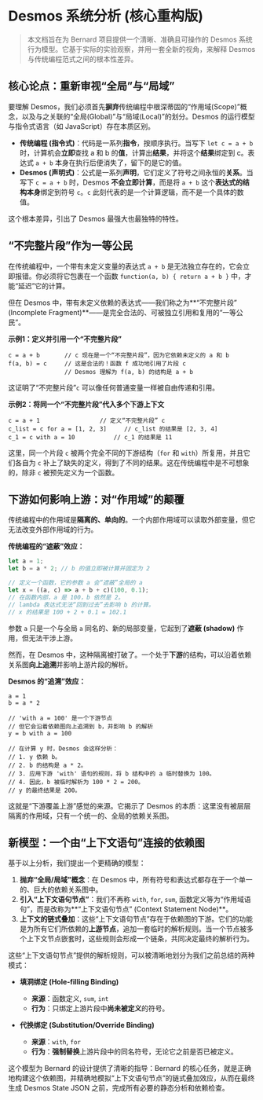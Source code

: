 # Desmos 系统分析 (核心重构版)

> 本文档旨在为 Bernard 项目提供一个清晰、准确且可操作的 Desmos 系统行为模型。它基于实际的实验观察，并用一套全新的视角，来解释 Desmos 与传统编程范式之间的根本性差异。

## 核心论点：重新审视“全局”与“局域”

要理解 Desmos，我们必须首先**摒弃**传统编程中根深蒂固的“作用域(Scope)”概念，以及与之关联的“全局(Global)”与“局域(Local)”的划分。Desmos 的运行模型与指令式语言（如 JavaScript）存在本质区别。

-   **传统编程 (指令式)**：代码是一系列**指令**，按顺序执行。当写下 `let c = a + b` 时，计算机会**立即**查找 a 和 b 的**值**，计算出**结果**，并将这个**结果**绑定到 c。表达式 `a + b` 本身在执行后便消失了，留下的是它的值。
-   **Desmos (声明式)**：公式是一系列**声明**，它们定义了符号之间永恒的**关系**。当写下 `c = a + b` 时，Desmos **不会立即计算**，而是将 `a + b` 这个**表达式的结构本身**绑定到符号 `c`。`c` 此刻代表的是一个计算逻辑，而不是一个具体的数值。

这个根本差异，引出了 Desmos 最强大也最独特的特性。

## “不完整片段”作为一等公民

在传统编程中，一个带有未定义变量的表达式 `a + b` 是无法独立存在的，它会立即报错。你必须将它包裹在一个函数 `function(a, b) { return a + b }` 中，才能“延迟”它的计算。

但在 Desmos 中，带有未定义依赖的表达式——我们称之为**“不完整片段” (Incomplete Fragment)**——是完全合法的、可被独立引用和复用的“一等公民”。

**示例1：定义并引用一个“不完整片段”**
```
c = a + b       // c 现在是一个“不完整片段”，因为它依赖未定义的 a 和 b
f(a, b) = c     // 这是合法的！函数 f 成功地引用了片段 c
                // Desmos 理解为 f(a, b) 的结构是 a + b
```
这证明了“不完整片段”`c` 可以像任何普通变量一样被自由传递和引用。

**示例2：将同一个“不完整片段”代入多个下游上下文**
```
c = a + 1                 // 定义“不完整片段” c
c_list = c for a = [1, 2, 3]     // c_list 的结果是 [2, 3, 4]
c_1 = c with a = 10           // c_1 的结果是 11
```
这里，同一个片段 `c` 被两个完全不同的下游结构（`for` 和 `with`）所复用，并且它们各自为 `c` 补上了缺失的定义，得到了不同的结果。这在传统编程中是不可想象的，除非 `c` 被预先定义为一个函数。

## 下游如何影响上游：对“作用域”的颠覆

传统编程中的作用域是**隔离的、单向的**。一个内部作用域可以读取外部变量，但它无法改变外部作用域的行为。

**传统编程的“遮蔽”效应：**
```javascript
let a = 1;
let b = a * 2; // b 的值立即被计算并固定为 2

// 定义一个函数，它的参数 a 会“遮蔽”全局的 a
let x = ((a, c) => a + b + c)(100, 0.1);
// 在函数内部，a 是 100，b 依然是 2。
// lambda 表达式无法“回到过去”去影响 b 的计算。
// x 的结果是 100 + 2 + 0.1 = 102.1
```
参数 `a` 只是一个与全局 `a` 同名的、新的局部变量，它起到了**遮蔽 (shadow)** 作用，但无法干涉上游。

然而，在 Desmos 中，这种隔离被打破了。一个处于**下游**的结构，可以沿着依赖关系图**向上追溯**并影响上游片段的解析。

**Desmos 的“追溯”效应：**
```
a = 1
b = a * 2

// 'with a = 100' 是一个下游节点
// 但它会沿着依赖图向上追溯到 b，并影响 b 的解析
y = b with a = 100 

// 在计算 y 时，Desmos 会这样分析：
// 1. y 依赖 b。
// 2. b 的结构是 a * 2。
// 3. 应用下游 'with' 语句的规则，将 b 结构中的 a 临时替换为 100。
// 4. 因此，b 被临时解析为 100 * 2 = 200。
// y 的最终结果是 200。
```
这就是“下游覆盖上游”感觉的来源。它揭示了 Desmos 的本质：这里没有被层层隔离的作用域，只有一个统一的、全局的依赖关系图。

## 新模型：一个由“上下文语句”连接的依赖图

基于以上分析，我们提出一个更精确的模型：

1.  **抛弃“全局/局域”概念**：在 Desmos 中，所有符号和表达式都存在于一个单一的、巨大的依赖关系图中。
2.  **引入“上下文语句节点”**：我们不再称 `with`, `for`, `sum`, 函数定义等为“作用域语句”，而是改称为**“上下文语句节点” (Context Statement Node)**。
3.  **上下文的链式叠加**：这些“上下文语句节点”存在于依赖图的下游。它们的功能是为所有它们所依赖的**上游节点**，追加一套临时的解析规则。当一个节点被多个上下文节点嵌套时，这些规则会形成一个链条，共同决定最终的解析行为。

这些“上下文语句节点”提供的解析规则，可以被清晰地划分为我们之前总结的两种模式：

-   **填洞绑定 (Hole-filling Binding)**
    -   **来源**：函数定义, `sum`, `int`
    -   **行为**：只绑定上游片段中**尚未被定义**的符号。

-   **代换绑定 (Substitution/Override Binding)**
    -   **来源**：`with`, `for`
    -   **行为**：**强制替换**上游片段中的同名符号，无论它之前是否已被定义。

这个模型为 Bernard 的设计提供了清晰的指导：Bernard 的核心任务，就是正确地构建这个依赖图，并精确地模拟“上下文语句节点”的链式叠加效应，从而在最终生成 Desmos State JSON 之前，完成所有必要的静态分析和依赖检查。


